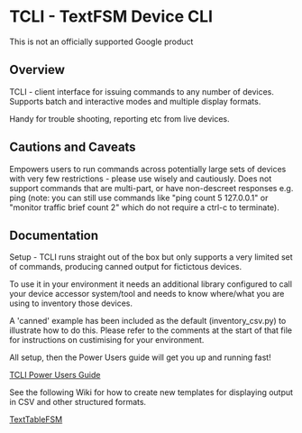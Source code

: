 # TCLI - TextFSM Device CLI

This is not an officially supported Google product

## Overview

TCLI - client interface for issuing commands to any number of devices. Supports
batch and interactive modes and multiple display formats.

Handy for trouble shooting, reporting etc from live devices.

## Cautions and Caveats

Empowers users to run commands across potentially large sets of devices with
very few restrictions - please use wisely and cautiously. Does not support
commands that are multi-part, or have non-descreet responses e.g. ping (note:
you can still use commands like "ping count 5 127.0.0.1" or "monitor traffic
brief count 2" which do not require a ctrl-c to terminate).

## Documentation

Setup - TCLI runs straight out of the box but only supports a very limited set
of commands, producing canned output for fictictous devices.

To use it in your environment it needs an additional library configured to call
your device accessor system/tool and needs to know where/what you are using to
inventory those devices.

A 'canned' example has been included as the default (inventory_csv.py) to
illustrate how to do this. Please refer to the comments at the start of that
file for instructions on custimising for your environment.

All setup, then the Power Users guide will get you up and running fast!

[TCLI Power Users Guide](g3doc/poweruser.md)

See the following Wiki for how to create new templates for displaying output in
CSV and other structured formats.

[TextTableFSM](https://github.com/google/textfsm/wiki/Code-Lab)
